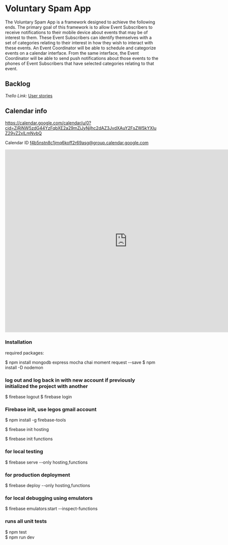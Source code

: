 # Voluntary Spam App

The Voluntary Spam App is a framework designed to achieve the following ends. The primary goal of this framework is to allow Event Subscribers to receive notifications to their mobile device about events that may be of interest to them. These Event Subscribers can identify themselves with a set of categories relating to their interest in how they wish to interact with these events. An Event Coordinator will be able to schedule and categorize events on a calendar interface. From the same interface, the Event Coordinator will be able to send push notifications about those events to the phones of Event Subscribers that have selected categories relating to that event.

## Backlog

*Trello Link:* [User stories](https://trello.com/b/a6NauLwf/cs530)

## Calendar info

https://calendar.google.com/calendar/u/0?cid=ZjRiNW5zdG44YzFqbXE2a29mZjJyNjlhc2dAZ3JvdXAuY2FsZW5kYXIuZ29vZ2xlLmNvbQ

Calendar ID
f4b5nstn8c1jmq6koff2r69asg@group.calendar.google.com

<iframe src="https://calendar.google.com/calendar/embed?src=f4b5nstn8c1jmq6koff2r69asg%40group.calendar.google.com&ctz=America%2FNew_York" style="border: 0" width="800" height="600" frameborder="0" scrolling="no"></iframe>

### Installation

required packages:

$ npm install mongodb express mocha chai moment request --save
$ npm install -D nodemon

### log out and log back in with new account if previously initialized the project with another

$ firebase logout
$ firebase login

### Firebase init, use legos gmail account

$ npm install -g firebase-tools

$ firebase init hosting

$ firebase init functions

### for local testing

$ firebase serve --only hosting,functions

### for production deployment

$ firebase deploy --only hosting,functions

### for local debugging using emulators

$ firebase emulators:start --inspect-functions

### runs all unit tests

$ npm test  
$ npm run dev
